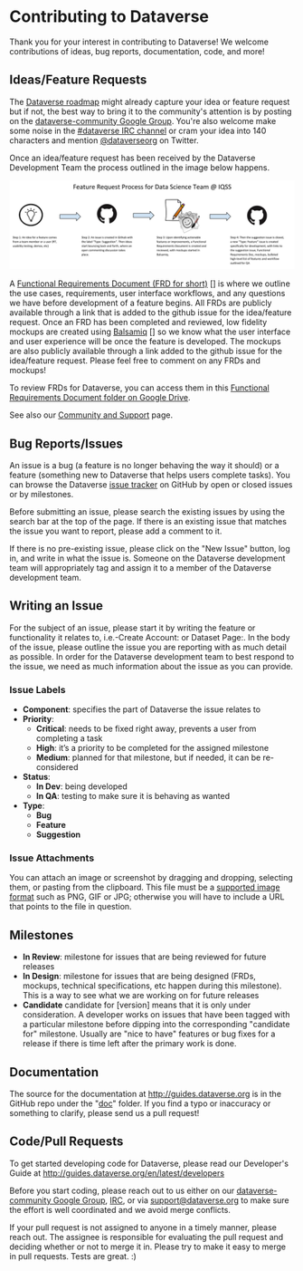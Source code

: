 # Contributing to Dataverse

Thank you for your interest in contributing to Dataverse! We welcome contributions of ideas, bug reports, documentation, code, and more!

## Ideas/Feature Requests

The [Dataverse roadmap][] might already capture your idea or feature request but if not, the best way to bring it to the community's attention is by posting on the [dataverse-community Google Group][]. You're also welcome make some noise in the [#dataverse IRC channel][] or cram your idea into 140 characters and mention [@dataverseorg][] on Twitter.

Once an idea/feature request has been received by the Dataverse Development Team the process outlined in the image below happens.

![feature request process](doc/sphinx-guides/source/img/feature-request-process.png)

A [Functional Requirements Document (FRD for short)] [] is where we outline the use cases, requirements, user interface workflows, and any questions we have before development of a feature begins. All FRDs are publicly available through a link that is added to the github issue for the idea/feature request. Once an FRD has been completed and reviewed, low fidelity mockups are created using [Balsamiq] [] so we know what the user interface and user experience will be once the feature is developed. The mockups are also publicly available through a link added to the github issue for the idea/feature request. Please feel free to comment on any FRDs and mockups!  

To review FRDs for Dataverse, you can access them in this [Functional Requirements Document folder on Google Drive].

See also our [Community and Support][] page.

[#dataverse IRC channel]: http://webchat.freenode.net/?channels=dataverse
[Dataverse roadmap]: http://roadmap.datascience.iq.harvard.edu
[@dataverseorg]: http://twitter.com/dataverseorg
[Community and Support]: http://datascience.iq.harvard.edu/dataverse/support
[Functional Requirements Document (FRD for short)]: https://docs.google.com/document/d/1PRyAlP6zlUlUuHfgyUezzuaVQ4JnapvgtGWo0o7tLEs/edit?usp=sharing
[Balsamiq]: https://iqssharvard.mybalsamiq.com/projects
[Functional Requirements Document folder on Google Drive]: https://drive.google.com/drive/folders/0B3_V6vFxEcx-fl92ek92OG1nTmhQenBRX1Z4OVJBLXpURmh2d2RyX1NZRUp6YktaYUU5YTA

## Bug Reports/Issues

An issue is a bug (a feature is no longer behaving the way it should) or a feature (something new to Dataverse that helps users complete tasks). You can browse the Dataverse [issue tracker] on GitHub by open or closed issues or by milestones.

[issue tracker]: https://github.com/IQSS/dataverse/issues

Before submitting an issue, please search the existing issues by using the search bar at the top of the page. If there is an existing issue that matches the issue you want to report, please add a comment to it.

If there is no pre-existing issue, please click on the "New Issue" button, log in, and write in what the issue is. Someone on the Dataverse development team will appropriately tag and assign it to a member of the Dataverse development team. 

## Writing an Issue

For the subject of an issue, please start it by writing the feature or functionality it relates to, i.e.-Create Account: or Dataset Page:. In the body of the issue, please outline the issue you are reporting with as much detail as possible. In order for the Dataverse development team to best respond to the issue, we need as much information about the issue as you can provide.

### Issue Labels

- **Component**: specifies the part of Dataverse the issue relates to
- **Priority**:
  - **Critical**: needs to be fixed right away, prevents a user from completing a task
  - **High**: it’s a priority to be completed for the assigned milestone
  - **Medium**: planned for that milestone, but if needed, it can be re-considered
- **Status**:
  - **In Dev**: being developed
  - **In QA**: testing to make sure it is behaving as wanted
- **Type**:
  - **Bug**
  - **Feature**
  - **Suggestion**

### Issue Attachments

You can attach an image or screenshot by dragging and dropping, selecting them, or pasting from the clipboard. This file must be a [supported image format] such as PNG, GIF or JPG; otherwise you will have to include a URL that points to the file in question.

[supported image format]: https://help.github.com/articles/issue-attachments

## Milestones
  - **In Review**: milestone for issues that are being reviewed for future releases
  - **In Design**: milestone for issues that are being designed (FRDs, mockups, technical specifications, etc happen during this milestone). This is a way to see what we are working on for future releases
  - **Candidate** candidate for [version] means that it is only under consideration. A developer works on issues that have been tagged with a particular milestone before dipping into the corresponding "candidate for" milestone. Usually are "nice to have" features or bug fixes for a release if there is time left after the primary work is done.

## Documentation

The source for the documentation at http://guides.dataverse.org is in the GitHub repo under the "[doc][]" folder. If you find a typo or inaccuracy or something to clarify, please send us a pull request!

## Code/Pull Requests

To get started developing code for Dataverse, please read our Developer's Guide at http://guides.dataverse.org/en/latest/developers

[doc]: https://github.com/IQSS/dataverse/tree/master/doc/sphinx-guides/source

Before you start coding, please reach out to us either on our [dataverse-community Google Group][], [IRC][], or via support@dataverse.org to make sure the effort is well coordinated and we avoid merge conflicts.

[dataverse-community Google Group]: https://groups.google.com/group/dataverse-community
[IRC]: http://irclog.iq.harvard.edu/dataverse/today

If your pull request is not assigned to anyone in a timely manner, please reach out. The assignee is responsible for evaluating the pull request and deciding whether or not to merge it in. Please try to make it easy to merge in pull requests. Tests are great. :)
